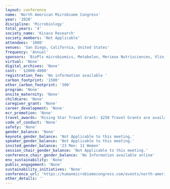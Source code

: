 ```yaml
---
layout: conference 
name: 'North American Microbiome Congress'
year: '2020'
discipline: 'Microbiology'
total_years: '4'
society_name: 'Kisaco Research'
society_members: 'Not Applicable'
attendees: '1000'
venues: 'San Diego, California, United States'
frequency: 'Annual'
sponsors: 'BioPlx microbiomics, Metabolon, Merieux Nutrisciences, Vlinical Microbiomics, Biose Industrie, Bio-Me Microbiome profiling, DLA Piper, Zymo Research, Symprove, Diversigen, COSMOID, QuayPharma, Baseclear'
virtual: 'None'
digital_archives: 'None'
cost: ' $2000-4000'
registration_fee: 'No information available '
carbon_footprint: '1500'
other_carbon_footprint: '300'
program: 'None'
onsite_maternity: 'None'
childcare: 'None'
caregiver_grant: 'None'
career_development: 'None'
ecr_promotion: 'None'
travel_awards: 'Rising Star Travel Grant: $250 Travel Grants are available for FIVE young researchers (defined as having completed their PhD within the last 5 years). '
code_of_conduct: 'None'
safety: 'None'
gender_balance: 'None'
keynote_gender_balance: 'Not Applicable to this meeting.'
speaker_gender_balance: 'Not Applicable to this meeting.'
invited_gender_balance: '23 Men: 11 Women'
session_chair_gender_balance: 'Not Applicable to this meeting.'
conference_chair_gender_balance: 'No Information available online'
env_sustainability: 'None'
public_engagement: 'None'
sustainability_initiatives: 'None'
conference_url: 'https://humanmicrobiomecongress.com/events/north-america-microbiome-congress'
other_details: ''
---
```

